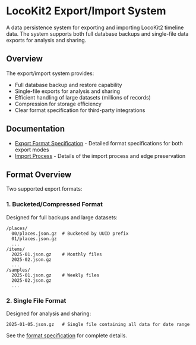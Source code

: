 # LocoKit2 Export/Import System

A data persistence system for exporting and importing LocoKit2 timeline data. The system supports both full database backups and single-file data exports for analysis and sharing.

## Overview

The export/import system provides:
- Full database backup and restore capability
- Single-file exports for analysis and sharing
- Efficient handling of large datasets (millions of records)
- Compression for storage efficiency
- Clear format specification for third-party integrations

## Documentation

- [Export Format Specification](FORMAT.md) - Detailed format specifications for both export modes
- [Import Process](IMPORT.md) - Details of the import process and edge preservation

## Format Overview

Two supported export formats:

### 1. Bucketed/Compressed Format
Designed for full backups and large datasets:
```
/places/
  00/places.json.gz  # Bucketed by UUID prefix
  01/places.json.gz
  ...
/items/
  2025-01.json.gz    # Monthly files
  2025-02.json.gz
  ...
/samples/
  2025-01.json.gz    # Weekly files
  2025-02.json.gz
  ...
```

### 2. Single File Format
Designed for analysis and sharing:
```
2025-01-05.json.gz   # Single file containing all data for date range
```

See the [format specification](FORMAT.md) for complete details.